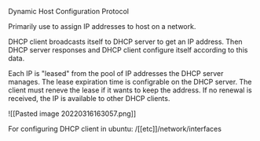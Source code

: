 Dynamic Host Configuration Protocol

Primarily use to assign IP addresses to host on a network.

DHCP client broadcasts itself to DHCP server to get an IP address. Then DHCP server responses and DHCP client configure itself according to this data.

Each IP is "leased" from the pool of IP addresses the DHCP server manages. The lease expiration time is configrable on the DHCP server. The client must reneve the lease if it wants to keep the address. If no renewal is received, the IP is available to other DHCP clients.

![[Pasted image 20220316163057.png]]

For configuring DHCP client in ubuntu: /[[etc]]/network/interfaces
